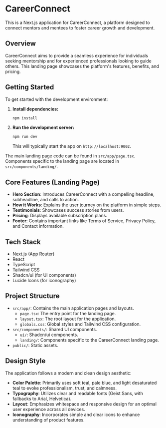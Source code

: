 # CareerConnect

This is a Next.js application for CareerConnect, a platform designed to connect mentors and mentees to foster career growth and development.

## Overview

CareerConnect aims to provide a seamless experience for individuals seeking mentorship and for experienced professionals looking to guide others. This landing page showcases the platform's features, benefits, and pricing.

## Getting Started

To get started with the development environment:

1.  **Install dependencies:**
    ```bash
    npm install
    ```
2.  **Run the development server:**
    ```bash
    npm run dev
    ```
    This will typically start the app on `http://localhost:9002`.

The main landing page code can be found in `src/app/page.tsx`. Components specific to the landing page are located in `src/components/landing/`.

## Core Features (Landing Page)

*   **Hero Section**: Introduces CareerConnect with a compelling headline, subheadline, and calls to action.
*   **How it Works**: Explains the user journey on the platform in simple steps.
*   **Testimonials**: Showcases success stories from users.
*   **Pricing**: Displays available subscription plans.
*   **Footer**: Contains important links like Terms of Service, Privacy Policy, and Contact information.

## Tech Stack

*   Next.js (App Router)
*   React
*   TypeScript
*   Tailwind CSS
*   Shadcn/ui (for UI components)
*   Lucide Icons (for iconography)

## Project Structure

*   `src/app/`: Contains the main application pages and layouts.
    *   `page.tsx`: The entry point for the landing page.
    *   `layout.tsx`: The root layout for the application.
    *   `globals.css`: Global styles and Tailwind CSS configuration.
*   `src/components/`: Shared UI components.
    *   `ui/`: Shadcn/ui components.
    *   `landing/`: Components specific to the CareerConnect landing page.
*   `public/`: Static assets.

## Design Style

The application follows a modern and clean design aesthetic:

*   **Color Palette**: Primarily uses soft teal, pale blue, and light desaturated teal to evoke professionalism, trust, and calmness.
*   **Typography**: Utilizes clear and readable fonts (Geist Sans, with fallbacks to Arial, Helvetica).
*   **Layout**: Emphasizes whitespace and responsive design for an optimal user experience across all devices.
*   **Iconography**: Incorporates simple and clear icons to enhance understanding of product features.
